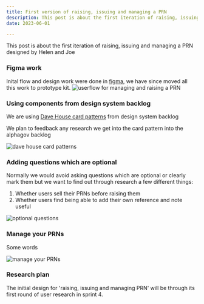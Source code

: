 ```yaml
---
title: First version of raising, issuing and managing a PRN
description: This post is about the first iteration of raising, issuing and managing a PRN designed by Helen and Joe
date: 2023-06-01

---
```


This post is about the first iteration of raising, issuing and managing a PRN designed by Helen and Joe

### Figma work

Inital flow and design work were done in [figma](https://www.figma.com/file/Oph288IL3Aan2xDUEWpAAN/Raise-and-issue-PRNs?type=design&node-id=2%3A2&t=n6vsOWoXhtUlOi6m-1), we have since moved all this work to prototype kit.
![userflow for managing and raising a PRN](/userflow-manage-prn.png)


### Using components from design system backlog


We are using [Dave House card patterns](https://github.com/alphagov/govuk-design-system-backlog/issues/113#issuecomment-390905761) from design system backlog

We plan to feedback any research we get into the card pattern into the alphagov backlog

![dave house card patterns](/cards.png)

### Adding questions which are optional


Normally we would avoid asking questions which are optional or clearly mark them but we want to find out through research a few different things:

1. Whether users sell their PRNs before raising them
2. Whether users find being able to add their own reference and note useful


![optional questions](/optional-q.png)


### Manage your PRNs

Some words

![manage your PRNs](/dashboard.png)

### Research plan

The initial design for 'raising, issuing and managing PRN' will be through its first round of user research in sprint 4.
